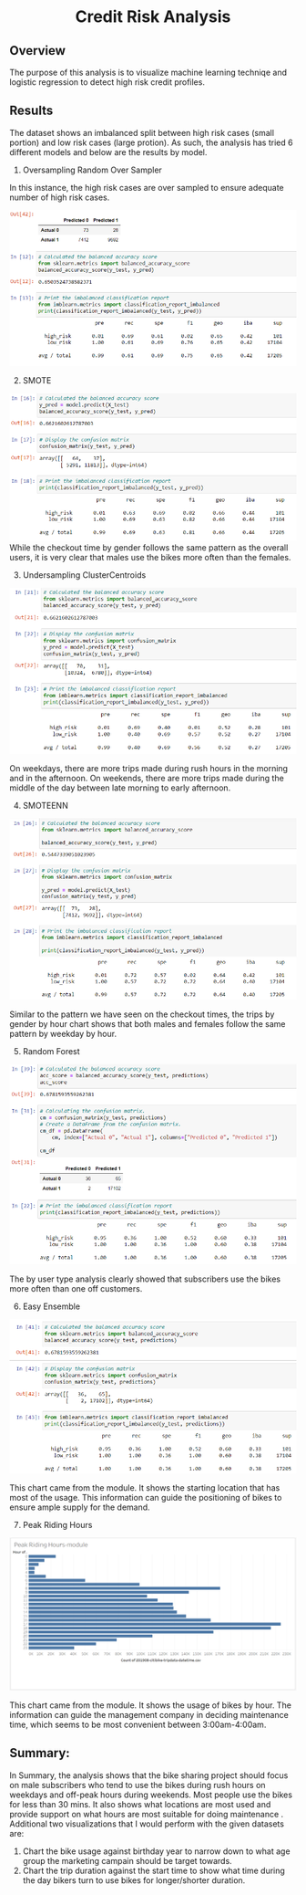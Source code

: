 
<h1 align="center">Credit Risk Analysis</h1>

## Overview
The purpose of this analysis is to visualize machine learning techniqe and logistic regression to detect high risk credit profiles.

## Results
The dataset shows an imbalanced split between high risk cases (small portion) and low risk cases (large protion). As such, the analysis has tried 6 different models and below are the results by model.

1. Oversampling Random Over Sampler

In this instance, the high risk cases are over sampled to ensure adequate number of high  risk cases.

![](https://github.com/lu-chang-axonic/Credit_Risk_Analysis/blob/main/image/1_oversampling.PNG)


2. SMOTE

![](https://github.com/lu-chang-axonic/Credit_Risk_Analysis/blob/main/image/2_Smote.PNG)
While the checkout time by gender follows the same pattern as the overall users, it is very clear that males use the bikes more often than the females.

3. Undersampling ClusterCentroids

![](https://github.com/lu-chang-axonic/Credit_Risk_Analysis/blob/main/image/3_Undersampling.PNG)

On weekdays, there are more trips made during rush hours in the morning and in the afternoon. On weekends, there are more trips made during the middle of the day between late morning to early afternoon.

4. SMOTEENN

![](https://github.com/lu-chang-axonic/Credit_Risk_Analysis/blob/main/image/4_overandunder.PNG)

Similar to the pattern we have seen on the checkout times, the trips by gender by hour chart shows that both males and females follow the same pattern by weekday by hour.

5. Random Forest

![](https://github.com/lu-chang-axonic/Credit_Risk_Analysis/blob/main/image/5_randomForest.PNG)

The by user type analysis clearly showed that subscribers use the bikes more often than one off customers.

6. Easy Ensemble

![](https://github.com/lu-chang-axonic/Credit_Risk_Analysis/blob/main/image/6_Easy_Ensemble.PNG)

This chart came from the module. It shows the starting location that has most of the usage. This information can guide the positioning of bikes to ensure ample supply for the demand.

7. Peak Riding Hours

![](https://github.com/lu-chang-axonic/bikesharing/blob/main/Images/Peak%20Riding%20Hours-module.PNG)

This chart came from the module. It shows the usage of bikes by hour. The information can guide the management company in deciding maintenance  time, which seems to be most convenient between 3:00am-4:00am.

## Summary:

In Summary, the analysis shows that the bike sharing project should focus on male subscribers who tend to use the bikes during rush hours on weekdays and off-peak hours during weekends. Most people use the bikes for less than 30 mins. It also shows what locations are most used and provide support on what hours are most suitable for doing maintenance .
Additional two visualizations that I would perform with the given datasets are:

1) Chart the bike usage against birthday year to narrow down to what age group the marketing campain should be target towards.
2) Chart the trip duration against the start time to show what time during the day bikers turn to use bikes for longer/shorter duration.
